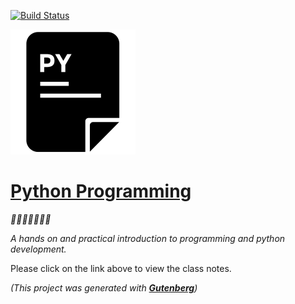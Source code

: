[![Build Status](https://travis-ci.org/mottaquikarim/PythonProgramming.svg?branch=master)](https://travis-ci.org/mottaquikarim/PythonProgramming)

![icon](assets/pycon.png?raw=true)
# [Python Programming](https://mottaquikarim.github.io/PythonProgramming)

*🎉🎈🎂🍾🎊🍻💃*

*A hands on and practical introduction
 to programming and python development.*

Please click on the link above to view the class notes.

*(This project was generated with **[Gutenberg](https://github.com/mottaquikarim/gutenberg)**)*


